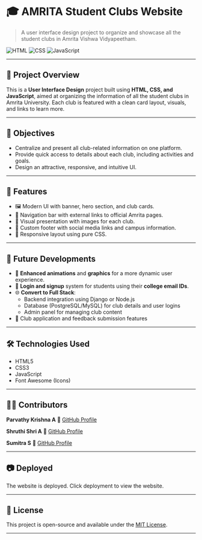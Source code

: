 # 🎓 AMRITA Student Clubs Website

> A user interface design project to organize and showcase all the student clubs in Amrita Vishwa Vidyapeetham.

![HTML](https://img.shields.io/badge/HTML-E34F26?style=for-the-badge&logo=html5&logoColor=white)
![CSS](https://img.shields.io/badge/CSS-1572B6?style=for-the-badge&logo=css3&logoColor=white)
![JavaScript](https://img.shields.io/badge/JavaScript-F7DF1E?style=for-the-badge&logo=javascript&logoColor=black)

---

## 📌 Project Overview

This is a **User Interface Design** project built using **HTML, CSS, and JavaScript**, aimed at organizing the information of all the student clubs in Amrita University. Each club is featured with a clean card layout, visuals, and links to learn more.

---

## 🎯 Objectives

- Centralize and present all club-related information on one platform.
- Provide quick access to details about each club, including activities and goals.
- Design an attractive, responsive, and intuitive UI.

---

## 📂 Features

- 🖼️ Modern UI with banner, hero section, and club cards.
- 🧭 Navigation bar with external links to official Amrita pages.
- 📸 Visual presentation with images for each club.
- 🦶 Custom footer with social media links and campus information.
- 📱 Responsive layout using pure CSS.

---

## 🚀 Future Developments

- 🔁 **Enhanced animations** and **graphics** for a more dynamic user experience.
- 🔐 **Login and signup** system for students using their **college email IDs**.
- 🌐 **Convert to Full Stack**:
  - Backend integration using Django or Node.js
  - Database (PostgreSQL/MySQL) for club details and user logins
  - Admin panel for managing club content
- 📨 Club application and feedback submission features

---

## 🛠️ Technologies Used

- HTML5
- CSS3
- JavaScript
- Font Awesome (Icons)

---

## 🧑‍💻 Contributors

**Parvathy Krishna A**   🔗 [GitHub Profile](https://github.com/parvathy2907)

**Shruthi Shri A**       🔗 [GitHub Profile](https://github.com/Shrutishri1001)

**Sumitra S**            🔗 [GitHub Profile](https://github.com/sumi-devs)




---

## 📷 Deployed

The website is deployed. Click deployment to view the website.

---

## 📄 License

This project is open-source and available under the [MIT License](LICENSE).

---



